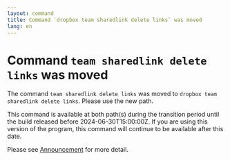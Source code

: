 ```yaml
---
layout: command
title: Command `dropbox team sharedlink delete links` was moved
lang: en
---
```


# Command `team sharedlink delete links` was moved

The command `team sharedlink delete links` was moved to `dropbox team sharedlink delete links`. Please use the new path.

This command is available at both path(s) during the transition period until the build released before 2024-06-30T15:00:00Z. If you are using this version of the program, this command will continue to be available after this date.

Please see [Announcement](https://github.com/watermint/toolbox/discussions/799) for more detail.


